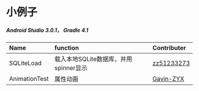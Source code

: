 # 小例子
##### Android Studio 3.0.1， Gradle 4.1
Name | function | Contributer
:--- | :--- | :---
SQLiteLoad | 载入本地SQLite数据库，并用spinner显示 | [zz51233273](https://github.com/zz51233273)
AnimationTest | 属性动画 | [Gavin-ZYX](https://github.com/Gavin-ZYX/Animation)

